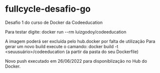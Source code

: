 # fullcycle-desafio-go
Desafio 1 do curso de Docker da Codeeducation

Para testar digite: docker run --rm luizgodoy/codeeducation

A imagem poderá ser excluída pelo hub.docker por falta de utilização
Para gerar um novo build execute o camando: docker build -t <seuusuário>/codeeducation (a partir da pasta do seu Dockerfile)

Novo push executado em 26/06/2022 para disponiblização no Hub do Docker.
